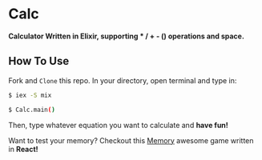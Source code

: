 # Calc

**Calculator Written in Elixir, supporting * / + - () operations and space.**

## How To Use

Fork and `Clone` this repo. In your directory, open terminal and type in:

```bash
$ iex -S mix

$ Calc.main()
```

Then, type whatever equation you want to calculate and **have fun!**

Want to test your memory? Checkout this [Memory](http://memory.enjoymyweb.com)
awesome game written in **React!**
